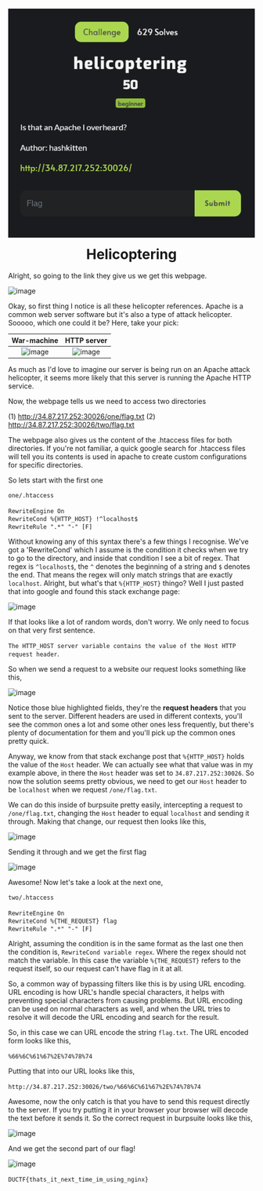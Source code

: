 <p align="center">
  <img width="600" src="Challenge.PNG" alt="Challenge Description">
</p>
<h1 align="center" style="margin-top: 0px;">Helicoptering</h1>

Alright, so going to the link they give us we get this webpage.

![image](https://user-images.githubusercontent.com/104875856/192170071-8f6d9507-d92c-4f4e-980a-c570191e9dc5.png)

Okay, so first thing I notice is all these helicopter references. Apache is a common web server software but it's also a type of attack helicopter. Sooooo, which one could it be? Here, take your pick:

War-machine             |  HTTP server
:-------------------------:|:-------------------------:
| ![image](https://user-images.githubusercontent.com/104875856/192170186-4bce1d3b-7500-4260-8e30-06793216624a.png) |  ![image](https://user-images.githubusercontent.com/104875856/192170208-6c87c791-29cb-4f0e-9306-506cd57c4b10.png) |

As much as I'd love to imagine our server is being run on an Apache attack helicopter, it seems more likely that this server is running the Apache HTTP service. 

Now, the webpage tells us we need to access two directories

(1) http://34.87.217.252:30026/one/flag.txt
(2) http://34.87.217.252:30026/two/flag.txt

The webpage also gives us the content of the .htaccess files for both directories. If you're not familiar, a quick google search for .htaccess files will tell you its contents is used in apache to create custom configurations for specific directories.

So lets start with the first one

```
one/.htaccess

RewriteEngine On
RewriteCond %{HTTP_HOST} !^localhost$
RewriteRule ".*" "-" [F]
```

Without knowing any of this syntax there's a few things I recognise. We've got a 'RewriteCond' which I assume is the condition it checks when we try to go to the directory, and inside that condition I see a bit of regex. That regex is `^localhost$`, the `^` denotes the beginning of a string and `$` denotes the end. That means the regex will only match strings that are exactly `localhost`. Alright, but what's that `%{HTTP_HOST}` thingo? Well I just pasted that into google and found this stack exchange page:

![image](https://user-images.githubusercontent.com/104875856/192171027-90c263b8-0050-46e8-beeb-59b20f051ceb.png)

If that looks like a lot of random words, don't worry. We only need to focus on that very first sentence.

`The HTTP_HOST server variable contains the value of the Host HTTP request header`.

So when we send a request to a website our request looks something like this,

![image](https://user-images.githubusercontent.com/104875856/192171109-d738db53-a5da-4b90-8be7-c26d37b8051d.png)

Notice those blue highlighted fields, they're the **request headers** that you sent to the server. Different headers are used in different contexts, you'll see the common ones a lot and some other ones less frequently, but there's plenty of documentation for them and you'll pick up the common ones pretty quick.

Anyway, we know from that stack exchange post that `%{HTTP_HOST}` holds the value of the `Host` header. We can actually see what that value was in my example above, in there the `Host` header was set to `34.87.217.252:30026`. So now the solution seems pretty obvious, we need to get our `Host` header to be `localhost` when we request `/one/flag.txt`.

We can do this inside of burpsuite pretty easily, intercepting a request to `/one/flag.txt`, changing the `Host` header to equal `localhost` and sending it through.
Making that change, our request then looks like this,

![image](https://user-images.githubusercontent.com/104875856/192171420-de744843-8073-45d3-aa45-06e9b4a0a6d9.png)

Sending it through and we get the first flag

![image](https://user-images.githubusercontent.com/104875856/192171456-66b2ed1c-65c8-4356-a8c3-0edbda0d16a2.png)

Awesome! Now let's take a look at the next one,

```
two/.htaccess

RewriteEngine On
RewriteCond %{THE_REQUEST} flag
RewriteRule ".*" "-" [F]
```

Alright, assuming the condition is in the same format as the last one then the condition is, `RewriteCond variable regex`. Where the regex should not match the variable.
In this case the variable `%{THE_REQUEST}` refers to the request itself, so our request can't have flag in it at all.

So, a common way of bypassing filters like this is by using URL encoding. URL encoding is how URL's handle special characters, it helps with preventing special characters from causing problems. But URL encoding can be used on normal characters as well, and when the URL tries to resolve it will decode the URL encoding and search for the result.

So, in this case we can URL encode the string `flag.txt`. The URL encoded form looks like this,

`%66%6C%61%67%2E%74%78%74`

Putting that into our URL looks like this,

`http://34.87.217.252:30026/two/%66%6C%61%67%2E%74%78%74`

Awesome, now the only catch is that you have to send this request directly to the server. If you try putting it in your browser your browser will decode the text before it sends it. So the correct request in burpsuite looks like this,

![image](https://user-images.githubusercontent.com/104875856/192172690-7bf11fb0-c653-401c-abdc-053aaca2b58a.png)

And we get the second part of our flag!

![image](https://user-images.githubusercontent.com/104875856/192172746-c1cbbf70-3e78-4c76-a135-d2aa7a8d7b85.png)


`DUCTF{thats_it_next_time_im_using_nginx}`





